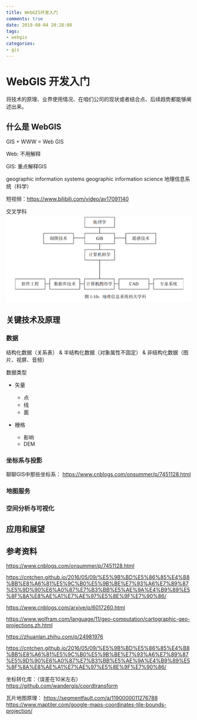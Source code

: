 ```yaml
---
title: WebGIS开发入门
comments: true
date: 2019-08-04 20:28:08
tags:
- webgis
categories:
- gis
---
```


# WebGIS 开发入门

将技术的原理、业界使用情况、在咱们公司的现状或者结合点、后续趋势都能够阐述出来。

## 什么是 WebGIS

GIS + WWW = Web GIS

Web: 不用解释

GIS: 重点解释GIS

geographic information systems 
geographic information science
地理信息系统（科学）

短视频：https://www.bilibili.com/video/av17091140

交叉学科
![](./WebGIS开发入门/gis相关学科.png)


## 关键技术及原理

### 数据

结构化数据（关系表） & 半结构化数据（对象属性不固定） & 非结构化数据（图片、视屏、音频）

数据类型

- 矢量
  * 点
  * 线
  * 面

- 栅格
  * 影响
  * DEM

### 坐标系与投影

聊聊GIS中那些坐标系：
https://www.cnblogs.com/onsummer/p/7451128.html


### 地图服务

### 空间分析与可视化


## 应用和展望

## 参考资料

https://www.cnblogs.com/onsummer/p/7451128.html

https://cntchen.github.io/2016/05/09/%E5%9B%BD%E5%86%85%E4%B8%BB%E8%A6%81%E5%9C%B0%E5%9B%BE%E7%93%A6%E7%89%87%E5%9D%90%E6%A0%87%E7%B3%BB%E5%AE%9A%E4%B9%89%E5%8F%8A%E8%AE%A1%E7%AE%97%E5%8E%9F%E7%90%86/

https://www.cnblogs.com/arxive/p/6017260.html

https://www.wolfram.com/language/11/geo-computation/cartographic-geo-projections.zh.html

https://zhuanlan.zhihu.com/p/24981976

https://cntchen.github.io/2016/05/09/%E5%9B%BD%E5%86%85%E4%B8%BB%E8%A6%81%E5%9C%B0%E5%9B%BE%E7%93%A6%E7%89%87%E5%9D%90%E6%A0%87%E7%B3%BB%E5%AE%9A%E4%B9%89%E5%8F%8A%E8%AE%A1%E7%AE%97%E5%8E%9F%E7%90%86/

坐标转化库：（误差在10米左右）
https://github.com/wandergis/coordtransform

瓦片地图原理：
https://segmentfault.com/a/1190000011276788
https://www.maptiler.com/google-maps-coordinates-tile-bounds-projection/

